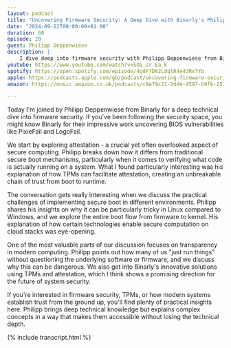 ```yaml
---
layout: podcast
title: "Uncovering Firmware Security: A Deep Dive with Binarly's Philipp Deppenwiese"
date: "2024-09-22T00:00:00+01:00"
duration: 60
episode: 20
guest: Philipp Deppenwiese
description: |
    I dive deep into firmware security with Philipp Deppenwiese from Binarly, exploring how attestation ensures system integrity from boot to runtime. We discuss their groundbreaking work in finding BIOS vulnerabilities and how modern computing systems can better protect against firmware-level attacks.
youtube: https://www.youtube.com/watch?v=SOa_sr-Ea_k
spotify: https://open.spotify.com/episode/4qdFfD62LdqlR4e43Rx7Yb
apple: https://podcasts.apple.com/gb/podcast/uncovering-firmware-security-a-deep-dive-with/id1722663295?i=1000670341154
amazon: https://music.amazon.co.uk/podcasts/c8e79c21-2dde-4597-b9fb-257ecbc2bf29/episodes/6df23cc3-2628-4111-9c7b-e73fd1e79be2/nerding-out-with-viktor-uncovering-firmware-security-a-deep-dive-with-binarly's-philipp-deppenwiese

---
```


Today I'm joined by Philipp Deppenwiese from Binarly for a deep technical dive into firmware security. If you've been following the security space, you might know Binarly for their impressive work uncovering BIOS vulnerabilities like PixieFail and LogoFail.

We start by exploring attestation - a crucial yet often overlooked aspect of secure computing. Philipp breaks down how it differs from traditional secure boot mechanisms, particularly when it comes to verifying what code is actually running on a system. What I found particularly interesting was his explanation of how TPMs can facilitate attestation, creating an unbreakable chain of trust from boot to runtime.

The conversation gets really interesting when we discuss the practical challenges of implementing secure boot in different environments. Philipp shares his insights on why it can be particularly tricky in Linux compared to Windows, and we explore the entire boot flow from firmware to kernel. His explanation of how certain technologies enable secure computation on cloud stacks was eye-opening.

One of the most valuable parts of our discussion focuses on transparency in modern computing. Philipp points out how many of us "just run things" without questioning the underlying software or firmware, and we discuss why this can be dangerous. We also get into Binarly's innovative solutions using TPMs and attestation, which I think shows a promising direction for the future of system security.

If you're interested in firmware security, TPMs, or how modern systems establish trust from the ground up, you'll find plenty of practical insights here. Philipp brings deep technical knowledge but explains complex concepts in a way that makes them accessible without losing the technical depth.

{% include transcript.html %}
